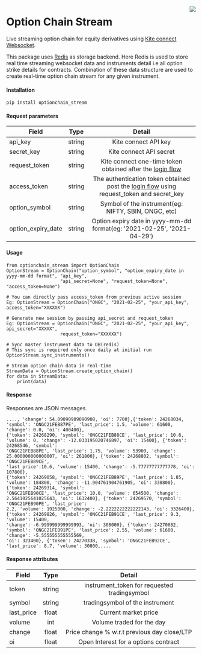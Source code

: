 <a href="https://zerodha.tech"><img src="https://zerodha.tech/static/images/github-badge.svg" align="right" /></a>
# Option Chain Stream

Live streaming option chain for equity derivatives using [Kite connect Websocket](https://kite.trade/docs/connect/v3/websocket/). 

This package uses [Redis](https://redis.io/) as storage backend. Here Redis is used to store real time streaming websocket data and instruments detail i.e all option strike details for contracts. Combination of these data structure are used to create real-time option chain stream for any given instrument.

#### Installation
``` 
pip install optionchain_stream
```
#### Request parameters

| Field                | Type    | Detail                                                                 |
| -------------        |:-------:|:-------------:                                                         |
| api_key              | string  | Kite connect API key                                                   |
| secret_key           | string  | Kite connect API secret                                                |
| request_token        | string  | Kite connect one-time token obtained after the [login flow](https://kite.trade/docs/connect/v3/user/#login-flow)              |
| access_token         | string  | The authentication token obtained post the [login flow](https://kite.trade/docs/connect/v3/user/#login-flow) using request_token and secret_key
| option_symbol        | string  | Symbol of the instrument(eg: NIFTY, SBIN, ONGC, etc)                   |
| option_expiry_date   | string  | Option expiry date in yyyy-mm-dd format(eg: '2021-02-25', '2021-04-29')|

#### Usage
```
from optionchain_stream import OptionChain
OptionStream = OptionChain("option_symbol", "option_expiry_date in yyyy-mm-dd format", "api_key",
                    "api_secret=None", "request_token=None", "access_token=None")

# You can directly pass access_token from previous active session 
Eg: OptionStream = OptionChain("ONGC", "2021-02-25", "your_api_key", access_token="XXXXXX")

# Generate new session by passing api_secret and request_token
Eg: OptionStream = OptionChain("ONGC", "2021-02-25", "your_api_key", api_secret="XXXXX",
                    request_token="XXXXXX")

# Sync master instrument data to DB(redis)     
# This sync is required only once daily at initial run             
OptionStream.sync_instruments()

# Stream option chain data in real-time
StreamData = OptionStream.create_option_chain()
for data in StreamData:
    print(data)
```
#### Response
Responses are JSON messages.

```
...., 'change': 54.09090909090908, 'oi': 7700},{'token': 24268034, 'symbol': 'ONGC21FEB87PE', 'last_price': 1.5, 'volume': 61600, 'change': 0.0, 'oi': 400400}, 
{'token': 24268290, 'symbol': 'ONGC21FEB88CE', 'last_price': 10.6, 'volume': 0, 'change': -12.033195020746897, 'oi': 15400}, {'token': 24268546, 'symbol': 
'ONGC21FEB88PE', 'last_price': 1.75, 'volume': 53900, 'change': 25.000000000000007, 'oi': 261800}, {'token': 24268802, 'symbol': 'ONGC21FEB89CE', 
'last_price':10.6, 'volume': 15400, 'change': -5.77777777777778, 'oi': 107800}, 
{'token': 24269058, 'symbol': 'ONGC21FEB89PE', 'last_price': 1.85, 'volume': 184800, 'change': -11.904761904761905, 'oi': 338800}, {'token': 24269314, 'symbol': 
'ONGC21FEB90CE', 'last_price': 10.0, 'volume': 654500, 'change': 2.5641025641025643, 'oi': 1632400}, {'token': 24269570, 'symbol': 'ONGC21FEB90PE', 'last_price': 
2.2, 'volume': 1925000, 'change': -2.2222222222222143, 'oi': 3326400}, {'token': 24269826, 'symbol': 'ONGC21FEB91CE', 'last_price': 9.3, 'volume': 15400, 
'change': -6.999999999999993, 'oi': 308000}, {'token': 24270082, 'symbol': 'ONGC21FEB91PE', 'last_price': 2.55, 'volume': 61600, 'change': -5.555555555555569, 
'oi': 323400}, {'token': 24270338, 'symbol': 'ONGC21FEB92CE', 'last_price': 8.7, 'volume': 30800,....
```
#### Response attributes

| Field        | Type    | Detail                                                     |
| -------------|:-------:|:-------------:                                             |
| token        | string  | instrument_token for requested tradingsymbol               |
| symbol       | string  | tradingsymbol of the instrument                            |
| last_price   | float   | Current market price                                       |
| volume       | int     | Volume traded for the day                                  |
| change       | float   | Price change % w.r.t previous day close/LTP                |
| oi           | float   | Open Interest for a options contract                       |
